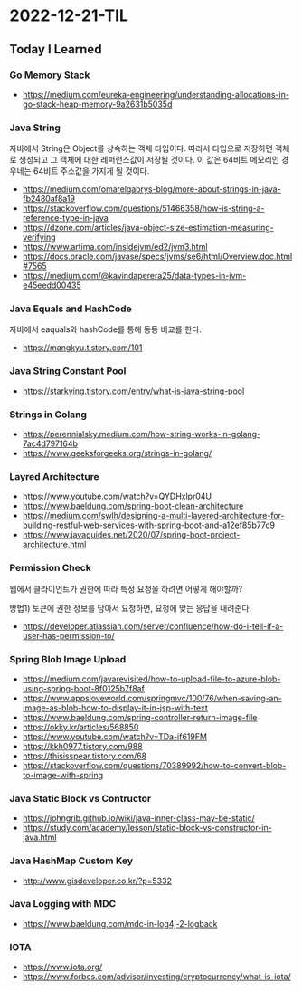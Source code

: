 # 2022-12-21-TIL

## Today I Learned

### Go Memory Stack

- https://medium.com/eureka-engineering/understanding-allocations-in-go-stack-heap-memory-9a2631b5035d

### Java String

자바에서 String은 Object를 상속하는 객체 타입이다. 따라서 타입으로 저장하면 객체로 생성되고 그 객체에 대한 레퍼런스값이 저장될 것이다. 이 값은 64비트 메모리인 경우네는 64비트 주소값을 가지게 될 것이다.

- https://medium.com/omarelgabrys-blog/more-about-strings-in-java-fb2480af8a19
- https://stackoverflow.com/questions/51466358/how-is-string-a-reference-type-in-java
- https://dzone.com/articles/java-object-size-estimation-measuring-verifying
- https://www.artima.com/insidejvm/ed2/jvm3.html
- https://docs.oracle.com/javase/specs/jvms/se6/html/Overview.doc.html#7565
- https://medium.com/@kavindaperera25/data-types-in-jvm-e45eedd00435

### Java Equals and HashCode

자바에서 eaquals와 hashCode를 통해 동등 비교를 한다.

- https://mangkyu.tistory.com/101

### Java String Constant Pool

- https://starkying.tistory.com/entry/what-is-java-string-pool

### Strings in Golang

- https://perennialsky.medium.com/how-string-works-in-golang-7ac4d797164b
- https://www.geeksforgeeks.org/strings-in-golang/

### Layred Architecture

- https://www.youtube.com/watch?v=QYDHxlpr04U
- https://www.baeldung.com/spring-boot-clean-architecture
- https://medium.com/swlh/designing-a-multi-layered-architecture-for-building-restful-web-services-with-spring-boot-and-a12ef85b77c9
- https://www.javaguides.net/2020/07/spring-boot-project-architecture.html

### Permission Check

웹에서 클라이언트가 권한에 따라 특정 요청을 하려면 어떻게 해야할까?

방법1) 토큰에 권한 정보를 담아서 요청하면, 요청에 맞는 응답을 내려준다.

- https://developer.atlassian.com/server/confluence/how-do-i-tell-if-a-user-has-permission-to/

### Spring Blob Image Upload

- https://medium.com/javarevisited/how-to-upload-file-to-azure-blob-using-spring-boot-8f0125b7f8af
- https://www.appsloveworld.com/springmvc/100/76/when-saving-an-image-as-blob-how-to-display-it-in-jsp-with-text
- https://www.baeldung.com/spring-controller-return-image-file
- https://okky.kr/articles/568850
- https://www.youtube.com/watch?v=TDa-if619FM
- https://kkh0977.tistory.com/988
- https://thisisspear.tistory.com/68
- https://stackoverflow.com/questions/70389992/how-to-convert-blob-to-image-with-spring

### Java Static Block vs Contructor

- https://johngrib.github.io/wiki/java-inner-class-may-be-static/
- https://study.com/academy/lesson/static-block-vs-constructor-in-java.html

### Java HashMap Custom Key

- http://www.gisdeveloper.co.kr/?p=5332

### Java Logging with MDC

- https://www.baeldung.com/mdc-in-log4j-2-logback

### IOTA

- https://www.iota.org/
- https://www.forbes.com/advisor/investing/cryptocurrency/what-is-iota/
